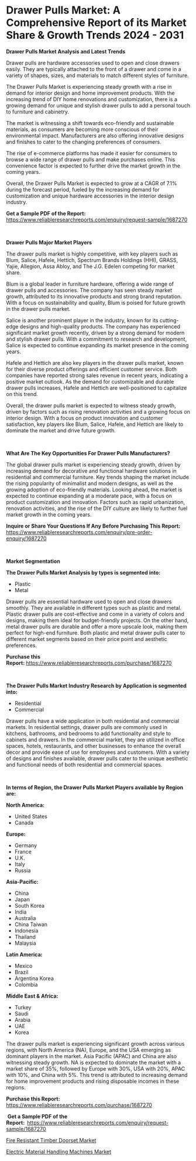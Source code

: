 <p><h1>Drawer Pulls Market: A Comprehensive Report of its Market Share & Growth Trends 2024 - 2031</h1></p><p><strong>Drawer Pulls Market Analysis and Latest Trends</strong></p>
<p><p>Drawer pulls are hardware accessories used to open and close drawers easily. They are typically attached to the front of a drawer and come in a variety of shapes, sizes, and materials to match different styles of furniture.</p><p>The Drawer Pulls Market is experiencing steady growth with a rise in demand for interior design and home improvement products. With the increasing trend of DIY home renovations and customization, there is a growing demand for unique and stylish drawer pulls to add a personal touch to furniture and cabinetry.</p><p>The market is witnessing a shift towards eco-friendly and sustainable materials, as consumers are becoming more conscious of their environmental impact. Manufacturers are also offering innovative designs and finishes to cater to the changing preferences of consumers.</p><p>The rise of e-commerce platforms has made it easier for consumers to browse a wide range of drawer pulls and make purchases online. This convenience factor is expected to further drive the market growth in the coming years.</p><p>Overall, the Drawer Pulls Market is expected to grow at a CAGR of 7.1% during the forecast period, fueled by the increasing demand for customization and unique hardware accessories in the interior design industry.</p></p>
<p><strong>Get a Sample PDF of the Report:&nbsp;</strong> <a href="https://www.reliableresearchreports.com/enquiry/request-sample/1687270">https://www.reliableresearchreports.com/enquiry/request-sample/1687270</a></p>
<p>&nbsp;</p>
<p><strong>Drawer Pulls Major Market Players</strong></p>
<p><p>The drawer pulls market is highly competitive, with key players such as Blum, Salice, Hafele, Hettich, Spectrum Brands Holdings (HHI), GRASS, Yajie, Allegion, Assa Abloy, and The J.G. Edelen competing for market share. </p><p>Blum is a global leader in furniture hardware, offering a wide range of drawer pulls and accessories. The company has seen steady market growth, attributed to its innovative products and strong brand reputation. With a focus on sustainability and quality, Blum is poised for future growth in the drawer pulls market.</p><p>Salice is another prominent player in the industry, known for its cutting-edge designs and high-quality products. The company has experienced significant market growth recently, driven by a strong demand for modern and stylish drawer pulls. With a commitment to research and development, Salice is expected to continue expanding its market presence in the coming years.</p><p>Hafele and Hettich are also key players in the drawer pulls market, known for their diverse product offerings and efficient customer service. Both companies have reported strong sales revenue in recent years, indicating a positive market outlook. As the demand for customizable and durable drawer pulls increases, Hafele and Hettich are well-positioned to capitalize on this trend.</p><p>Overall, the drawer pulls market is expected to witness steady growth, driven by factors such as rising renovation activities and a growing focus on interior design. With a focus on product innovation and customer satisfaction, key players like Blum, Salice, Hafele, and Hettich are likely to dominate the market and drive future growth.</p></p>
<p>&nbsp;</p>
<p><strong>What Are The Key Opportunities For Drawer Pulls Manufacturers?</strong></p>
<p><p>The global drawer pulls market is experiencing steady growth, driven by increasing demand for decorative and functional hardware solutions in residential and commercial furniture. Key trends shaping the market include the rising popularity of minimalist and modern designs, as well as the growing adoption of eco-friendly materials. Looking ahead, the market is expected to continue expanding at a moderate pace, with a focus on product customization and innovation. Factors such as rapid urbanization, renovation activities, and the rise of the DIY culture are likely to further fuel market growth in the coming years.</p></p>
<p><strong>Inquire or Share Your Questions If Any Before Purchasing This Report:</strong> <a href="https://www.reliableresearchreports.com/enquiry/pre-order-enquiry/1687270">https://www.reliableresearchreports.com/enquiry/pre-order-enquiry/1687270</a></p>
<p>&nbsp;</p>
<p><strong>Market Segmentation</strong></p>
<p><strong>The Drawer Pulls Market Analysis by types is segmented into:</strong></p>
<p><ul><li>Plastic</li><li>Metal</li></ul></p>
<p><p>Drawer pulls are essential hardware used to open and close drawers smoothly. They are available in different types such as plastic and metal. Plastic drawer pulls are cost-effective and come in a variety of colors and designs, making them ideal for budget-friendly projects. On the other hand, metal drawer pulls are durable and offer a more upscale look, making them perfect for high-end furniture. Both plastic and metal drawer pulls cater to different market segments based on their price point and aesthetic preferences.</p></p>
<p><strong>Purchase this Report:&nbsp;</strong><a href="https://www.reliableresearchreports.com/purchase/1687270">https://www.reliableresearchreports.com/purchase/1687270</a></p>
<p>&nbsp;</p>
<p><strong>The Drawer Pulls Market Industry Research by Application is segmented into:</strong></p>
<p><ul><li>Residential</li><li>Commercial</li></ul></p>
<p><p>Drawer pulls have a wide application in both residential and commercial markets. In residential settings, drawer pulls are commonly used in kitchens, bathrooms, and bedrooms to add functionality and style to cabinets and drawers. In the commercial market, they are utilized in office spaces, hotels, restaurants, and other businesses to enhance the overall decor and provide ease of use for employees and customers. With a variety of designs and finishes available, drawer pulls cater to the unique aesthetic and functional needs of both residential and commercial spaces.</p></p>
<p>&nbsp;</p>
<p><strong>In terms of Region, the Drawer Pulls Market Players available by Region are:</strong></p>
<p>
    <p> <strong> North America: </strong>
        <ul>
            <li>United States</li>
            <li>Canada</li>
        </ul>
        </p> 
    <p> <strong> Europe: </strong>
        <ul>
            <li>Germany</li>
            <li>France</li>
            <li>U.K.</li>
            <li>Italy</li>
            <li>Russia</li>
        </ul>
        </p> 
    <p> <strong> Asia-Pacific: </strong>
        <ul>
            <li>China</li>
            <li>Japan</li>
            <li>South Korea</li>
            <li>India</li>
            <li>Australia</li>
            <li>China Taiwan</li>
            <li>Indonesia</li>
            <li>Thailand</li>
            <li>Malaysia</li>
        </ul>
        </p> 
    <p> <strong> Latin America: </strong>
        <ul>
            <li>Mexico</li>
            <li>Brazil</li>
            <li>Argentina Korea</li>
            <li>Colombia</li>
        </ul>
        </p> 
    <p> <strong> Middle East & Africa: </strong>
        <ul>
            <li>Turkey</li>
            <li>Saudi</li>
            <li>Arabia</li>
            <li>UAE</li>
            <li>Korea</li>
        </ul>
    </p>
    </p>
<p><p>The drawer pulls market is experiencing significant growth across various regions, with North America (NA), Europe, and the USA emerging as dominant players in the market. Asia Pacific (APAC) and China are also witnessing steady growth. NA is expected to dominate the market with a market share of 35%, followed by Europe with 30%, USA with 20%, APAC with 10%, and China with 5%. This trend is attributed to increasing demand for home improvement products and rising disposable incomes in these regions.</p></p>
<p><strong>Purchase this Report: </strong><a href="https://www.reliableresearchreports.com/purchase/1687270">https://www.reliableresearchreports.com/purchase/1687270</a></p>
<p>&nbsp;<strong>Get a Sample PDF of the Report:&nbsp;&nbsp;</strong><a href="https://www.reliableresearchreports.com/enquiry/request-sample/1687270">https://www.reliableresearchreports.com/enquiry/request-sample/1687270</a></p>
<p><strong></strong></p>
<p><p><a href="https://issuu.com/reportprime-2/docs/fire-resistant-timber-doorset-market-size-2030.ppt">Fire Resistant Timber Doorset Market</a></p><p><a href="https://issuu.com/reportprime-2/docs/electric-material-handling-machines-market-size-20">Electric Material Handling Machines Market</a></p></p>